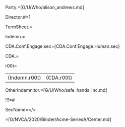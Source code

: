 Party.=[G/U/Who/alison_andrews.md]

Director.#=1

TermSheet.=

Indemn.=

CDA.Conf.Engage.sec={CDA.Conf.Engage.Human.sec}

CDA.=

r00t=<table><tr><td valign='top'>{Indemn.r00t}</td><td valign='top'>{CDA.r00t}</td></tr></table>


OtherIndemnitor.=[G/U/Who/safe_hands_inc.md]

!!!=#

SecName=</>

=[G/NVCA/2020/Binder/Acme-SeriesA/Center.md]
